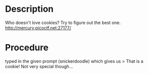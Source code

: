 # Description 
Who doesn't love cookies? Try to figure out the best one. http://mercury.picoctf.net:27177/

# Procedure
typed in the given prompt (snickerdoodle) which gives us > That is a cookie! Not very special though... 
